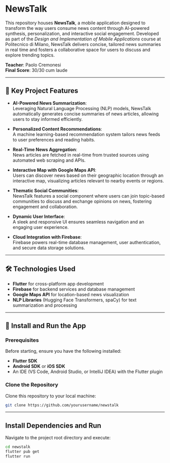 # NewsTalk

This repository houses **NewsTalk**, a mobile application designed to transform the way users consume news content through AI-powered synthesis, personalization, and interactive social engagement. Developed as part of the *Design and Implementation of Mobile Applications* course at Politecnico di Milano, NewsTalk delivers concise, tailored news summaries in real time and fosters a collaborative space for users to discuss and explore trending topics.

**Teacher**: Paolo Cremonesi  
**Final Score**: 30/30 cum laude  

---

## 📱 Key Project Features

- **AI-Powered News Summarization**:  
   Leveraging Natural Language Processing (NLP) models, NewsTalk automatically generates concise summaries of news articles, allowing users to stay informed efficiently.

- **Personalized Content Recommendations**:  
   A machine learning-based recommendation system tailors news feeds to user preferences and reading habits.

- **Real-Time News Aggregation**:  
   News articles are fetched in real-time from trusted sources using automated web scraping and APIs.

- **Interactive Map with Google Maps API**:  
   Users can discover news based on their geographic location through an interactive map, visualizing articles relevant to nearby events or regions.

- **Thematic Social Communities**:  
   NewsTalk features a social component where users can join topic-based communities to discuss and exchange opinions on news, fostering engagement and collaboration.

- **Dynamic User Interface**:  
   A sleek and responsive UI ensures seamless navigation and an engaging user experience.

- **Cloud Integration with Firebase**:  
   Firebase powers real-time database management, user authentication, and secure data storage solutions.

---

## 🛠️ Technologies Used

- **Flutter** for cross-platform app development  
- **Firebase** for backend services and database management  
- **Google Maps API** for location-based news visualization  
- **NLP Libraries** (Hugging Face Transformers, spaCy) for text summarization and processing  

---

## 🚀 Install and Run the App

### Prerequisites
Before starting, ensure you have the following installed:
- **Flutter SDK**  
- **Android SDK** or **iOS SDK**  
- An IDE (VS Code, Android Studio, or IntelliJ IDEA) with the Flutter plugin  

### Clone the Repository
Clone this repository to your local machine:
```bash
git clone https://github.com/yourusername/newstalk
```

---

## Install Dependencies and Run
Navigate to the project root directory and execute:
```bash
cd newstalk
flutter pub get
flutter run
```

